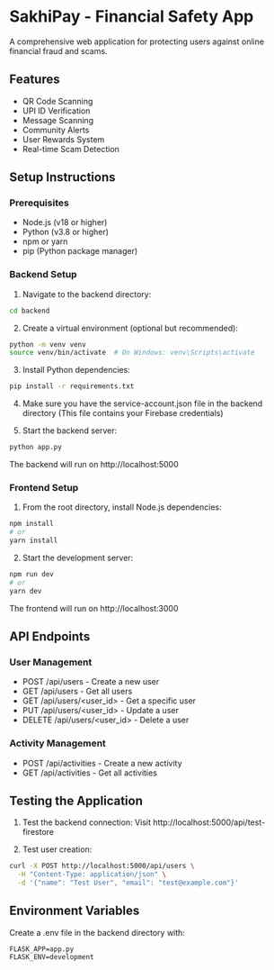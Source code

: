 # SakhiPay - Financial Safety App

A comprehensive web application for protecting users against online financial fraud and scams.

## Features

- QR Code Scanning
- UPI ID Verification
- Message Scanning
- Community Alerts
- User Rewards System
- Real-time Scam Detection

## Setup Instructions

### Prerequisites

- Node.js (v18 or higher)
- Python (v3.8 or higher)
- npm or yarn
- pip (Python package manager)

### Backend Setup

1. Navigate to the backend directory:
```bash
cd backend
```

2. Create a virtual environment (optional but recommended):
```bash
python -m venv venv
source venv/bin/activate  # On Windows: venv\Scripts\activate
```

3. Install Python dependencies:
```bash
pip install -r requirements.txt
```

4. Make sure you have the service-account.json file in the backend directory
   (This file contains your Firebase credentials)

5. Start the backend server:
```bash
python app.py
```
The backend will run on http://localhost:5000

### Frontend Setup

1. From the root directory, install Node.js dependencies:
```bash
npm install
# or
yarn install
```

2. Start the development server:
```bash
npm run dev
# or
yarn dev
```
The frontend will run on http://localhost:3000

## API Endpoints

### User Management
- POST /api/users - Create a new user
- GET /api/users - Get all users
- GET /api/users/<user_id> - Get a specific user
- PUT /api/users/<user_id> - Update a user
- DELETE /api/users/<user_id> - Delete a user

### Activity Management
- POST /api/activities - Create a new activity
- GET /api/activities - Get all activities

## Testing the Application

1. Test the backend connection:
   Visit http://localhost:5000/api/test-firestore

2. Test user creation:
```bash
curl -X POST http://localhost:5000/api/users \
  -H "Content-Type: application/json" \
  -d '{"name": "Test User", "email": "test@example.com"}'
```

## Environment Variables

Create a .env file in the backend directory with:
```
FLASK_APP=app.py
FLASK_ENV=development
``` 